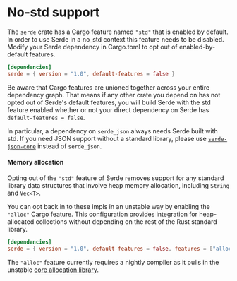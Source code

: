 # No-std support

The `serde` crate has a Cargo feature named `"std"` that is enabled by default.
In order to use Serde in a no\_std context this feature needs to be disabled.
Modify your Serde dependency in Cargo.toml to opt out of enabled-by-default
features.

```toml
[dependencies]
serde = { version = "1.0", default-features = false }
```

Be aware that Cargo features are unioned together across your entire dependency
graph. That means if any other crate you depend on has not opted out of Serde's
default features, you will build Serde with the std feature enabled whether or
not your direct dependency on Serde has `default-features = false`.

In particular, a dependency on `serde_json` always needs Serde built with std. If
you need JSON support without a standard library, please use [`serde-json-core`]
instead of `serde_json`.

[`serde-json-core`]: https://japaric.github.io/serde-json-core/serde_json_core/

#### Memory allocation

Opting out of the `"std"` feature of Serde removes support for any standard
library data structures that involve heap memory allocation, including `String`
and `Vec<T>`.

You can opt back in to these impls in an unstable way by enabling the `"alloc"`
Cargo feature. This configuration provides integration for heap-allocated
collections without depending on the rest of the Rust standard library.

```toml
[dependencies]
serde = { version = "1.0", default-features = false, features = ["alloc"] }
```

The `"alloc"` feature currently requires a nightly compiler as it pulls in the
unstable [core allocation library].

[core allocation library]: https://doc.rust-lang.org/alloc/
